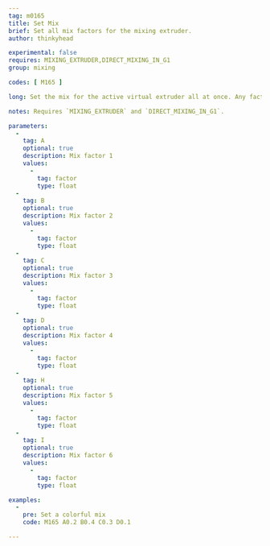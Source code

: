 ```yaml
---
tag: m0165
title: Set Mix
brief: Set all mix factors for the mixing extruder.
author: thinkyhead

experimental: false
requires: MIXING_EXTRUDER,DIRECT_MIXING_IN_G1
group: mixing

codes: [ M165 ]

long: Set the mix for the active virtual extruder all at once. Any factors left out are set to 0.0. This is based on a reference implementation by Pìa Taubert.

notes: Requires `MIXING_EXTRUDER` and `DIRECT_MIXING_IN_G1`.

parameters:
  -
    tag: A
    optional: true
    description: Mix factor 1
    values:
      -
        tag: factor
        type: float
  -
    tag: B
    optional: true
    description: Mix factor 2
    values:
      -
        tag: factor
        type: float
  -
    tag: C
    optional: true
    description: Mix factor 3
    values:
      -
        tag: factor
        type: float
  -
    tag: D
    optional: true
    description: Mix factor 4
    values:
      -
        tag: factor
        type: float
  -
    tag: H
    optional: true
    description: Mix factor 5
    values:
      -
        tag: factor
        type: float
  -
    tag: I
    optional: true
    description: Mix factor 6
    values:
      -
        tag: factor
        type: float

examples:
  -
    pre: Set a colorful mix
    code: M165 A0.2 B0.4 C0.3 D0.1

---
```


